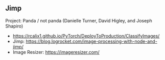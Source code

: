 ## Jimp

Project: Panda / not panda (Danielle Turner, David Higley, and Joseph Shapiro)

* https://rcalix1.github.io/PyTorch/DeployToProduction/ClassifyImages/
* Jimp: https://blog.logrocket.com/image-processing-with-node-and-jimp/
* Image Resizer: https://imageresizer.com/
